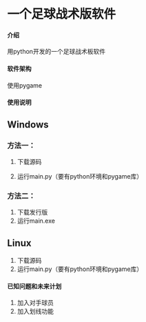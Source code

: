 # 一个足球战术版软件

#### 介绍
用python开发的一个足球战术板软件

#### 软件架构
使用pygame

#### 使用说明

## Windows

### 方法一：

1.  下载源码

2. 运行main.py（要有python环境和pygame库）

### 方法二：

1. 下载发行版
2. 运行main.exe

## Linux

1. 下载源码
2. 运行main.py（要有python环境和pygame库）

#### 已知问题和未来计划

1. 加入对手球员
3. 加入划线功能